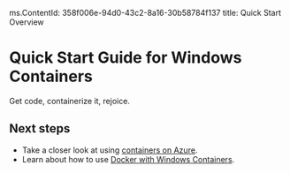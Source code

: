 ms.ContentId: 358f006e-94d0-43c2-8a16-30b58784f137 
title: Quick Start Overview

# Quick Start Guide for Windows Containers #

Get code, containerize it, rejoice.

## Next steps
- Take a closer look at using [containers on Azure](install_in_azure.md).
- Learn about how to use [Docker with Windows Containers](install_using_docker.md).
